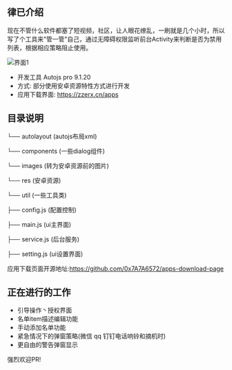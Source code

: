 ## 律已介绍
现在不管什么软件都塞了短视频，社区，让人眼花缭乱，一刷就是几个小时，所以写了个工具来"管一管"自己，通过无障碍权限监听前台Activity来判断是否为禁用列表，根据相应策略阻止使用。

![界面1](https://zzerx.cn/blogimages/sl-002.png)

- 开发工具 Autojs pro 9.1.20
- 方式: 部分使用安卓资源特性方式进行开发
- 应用下载界面: https://zzerx.cn/apps

## 目录说明

└── autolayout      (autojs布局xml)

└── components     (一些dialog组件)

└── images       (转为安卓资源前的图片)

└── res                (安卓资源)

└── util                (一些工具类)

├── config.js        (配置控制)

├── main.js          (ui主界面)

├── service.js      (后台服务)

├── setting.js      (ui设置界面)

应用下载页面开源地址:https://github.com/0x7A7A6572/apps-download-page

## 正在进行的工作

- 引导操作丶授权界面
- 名单item描述编辑功能
- 手动添加名单功能
- 紧急情况下的弹窗策略(微信 qq 钉钉电话响铃和摘机时)
- 更自由的警告弹窗显示


强烈欢迎PR! 





